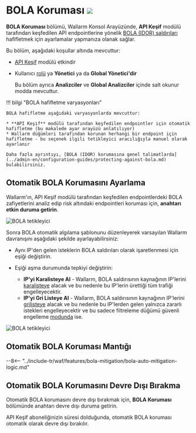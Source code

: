 [variability-in-endpoints-docs]:       ../api-discovery/overview.md#variability-in-endpoints
[changes-in-api-docs]:       api-discovery.md#tracking-changes-in-api
[bola-protection-for-endpoints-docs]:  ../api-discovery/overview.md#automatic-bola-protection

# BOLA Koruması <a href="../../about-wallarm/subscription-plans/#subscription-plans"><img src="../../images/api-security-tag.svg" style="border: none;"></a>

**BOLA Koruması** bölümü, Wallarm Konsol Arayüzünde, **API Keşif** modülü tarafından keşfedilen API endpointlerine yönelik [BOLA (IDOR) saldırıları](../attacks-vulns-list.md#broken-object-level-authorization-bola) hafifletmek için ayarlamalar yapmanıza olanak sağlar.

Bu bölüm, aşağıdaki koşullar altında mevcuttur:

* [API Keşif](../api-discovery/overview.md) modülü etkindir
* Kullanıcı [rolü](settings/users.md#user-roles) ya **Yönetici** ya da **Global Yönetici'dir**
  
    Bu bölüm ayrıca **Analizciler** ve **Global Analizciler** içinde salt okunur modda mevcuttur.

!!! bilgi "BOLA hafifletme varyasyonları"

    BOLA hafifletme aşağıdaki varyasyonlarda mevcuttur:

    * **API Keşif** modülü tarafından keşfedilen endpointler için otomatik hafifletme (bu makalede ayar arayüzü anlatılıyor)
    * Wallarm düğümleri tarafından korunan herhangi bir endpoint için hafifletme - bu seçenek ilgili tetikleyici aracılığıyla manuel olarak ayarlanır

    Daha fazla ayrıntıyı, [BOLA (IDOR) korumasına genel talimatlarda](../admin-en/configuration-guides/protecting-against-bola.md) bulabilirsiniz.

## Otomatik BOLA Korumasını Ayarlama

Wallarm'ın, API Keşif modülü tarafından keşfedilen endpointlerdeki BOLA zafiyetlerini analiz edip risk altındaki endpointleri koruması için, **anahtarı etkin duruma getirin**.

![BOLA tetikleyici](../images/user-guides/bola-protection/trigger-enabled-state.png)

Sonra BOLA otomatik algılama şablonunu düzenleyerek varsayılan Wallarm davranışını aşağıdaki şekilde ayarlayabilirsiniz:

* Aynı IP'den gelen isteklerin BOLA saldırıları olarak işaretlenmesi için eşiği değiştirin.
* Eşiği aşma durumunda tepkiyi değiştirin:

    * **IP'yi Karalisteye Al** - Wallarm, BOLA saldırısının kaynağının IP'lerini [karalisteye](ip-lists/denylist.md) alacak ve bu nedenle bu IP'lerin ürettiği tüm trafiği engelleyecektir.
    * **IP'yi Gri Listeye Al** - Wallarm, BOLA saldırısının kaynağının IP'lerini [grilisteye](ip-lists/graylist.md) alacak ve bu nedenle bu IP'lerden gelen yalnızca zararlı istekleri engelleyecektir ve bu sadece filtreleme düğümü güvenli engelleme [modunda](../admin-en/configure-wallarm-mode.md) ise.

![BOLA tetikleyici](../images/user-guides/bola-protection/trigger-template.png)

## Otomatik BOLA Koruması Mantığı

--8<-- "../include-tr/waf/features/bola-mitigation/bola-auto-mitigation-logic.md"

## Otomatik BOLA Korumasını Devre Dışı Bırakma

Otomatik BOLA korumasını devre dışı bırakmak için, **BOLA Koruması** bölümünde anahtarı devre dışı duruma getirin.

API Keşif aboneliğinizin süresi dolduğunda, otomatik BOLA koruması otomatik olarak devre dışı bırakılır.